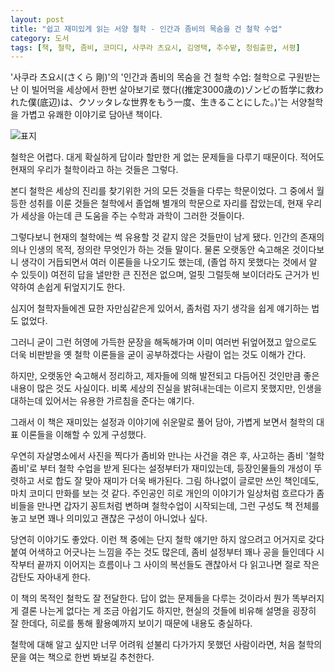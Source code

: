 ```yaml
---
layout: post
title: "쉽고 재미있게 읽는 서양 철학 - 인간과 좀비의 목숨을 건 철학 수업"
category: 도서
tags: [책, 철학, 좀비, 코미디, 사쿠라 츠요시, 김영택, 추수밭, 청림출판, 서평]
---
```


'사쿠라 츠요시(さくら 剛)'의
'인간과 좀비의 목숨을 건 철학 수업: 철학으로 구원받는 난 이 빌어먹을 세상에서 한번 살아보기로 했다((推定3000歳の)ゾンビの哲学に救われた僕(底辺)は、クソッタレな世界をもう一度、生きることにした。)'는
서양철학을 가볍고 유쾌한 이야기로 담아낸 책이다.

![표지](https://lh3.googleusercontent.com/pN7xbE7XfP55DMhunAa-QGfiBDk7eVYEsISYi9CJ-grfr4MFu5RGLai3aOiQhLmXNNtW0s9EldU1EA=s480)

철학은 어렵다.
대게 확실하게 답이라 할만한 게 없는 문제들을 다루기 때문이다.
적어도 현재의 우리가 철학이라고 하는 것들은 그렇다.

본디 철학은 세상의 진리를 찾기위한 거의 모든 것들을 다루는 학문이었다.
그 중에서 월등한 성취를 이룬 것들은 철학에서 졸업해 별개의 학문으로 자리를 잡았는데,
현재 우리가 세상을 아는데 큰 도움을 주는 수학과 과학이 그러한 것들이다.

그렇다보니 현재의 철학에는 썩 유용할 것 같지 않은 것들만이 남게 됐다.
인간의 존재의의나 인생의 목적, 정의란 무엇인가 하는 것들 말이다.
물론 오랫동안 숙고해온 것이다보니 생각이 거듭되면서 여러 이론들을 나오기도 했는데,
(졸업 하지 못했다는 것에서 알 수 있듯이)
여전히 답을 낼만한 큰 진전은 없으며,
얼핏 그럴듯해 보이더라도 근거가 빈약하여 손쉽게 뒤엎지기도 한다.

심지어 철학자들에겐 묘한 자만심같은게 있어서,
좀처럼 자기 생각을 쉽게 얘기하는 법도 없었다.

그러니 굳이 그런 허영에 가득한 문장을 해독해가며
이미 여러번 뒤엎어졌고 앞으로도 더욱 비판받을 옛 철학 이론들을
굳이 공부하겠다는 사람이 업는 것도 이해가 간다.

하지만, 오랫동안 숙고해서 정리하고,
제자들에 의해 발전되고 다듬어진 것인만큼 좋은 내용이 많은 것도 사실이다.
비록 세상의 진실을 밝혀내는데는 이르지 못했지만,
인생을 대하는데 있어서는 유용한 가르침을 준다는 얘기다.

그래서 이 책은 재미있는 설정과 이야기에 쉬운말로 풀어 담아,
가볍게 보면서 철학의 대표 이론들을 이해할 수 있게 구성했다.

우연히 자살명소에서 사진을 찍다가 좀비와 만나는 사건을 겪은 후,
사고하는 좀비 '철학 좀비'로 부터 철학 수업을 받게 된다는 설정부터가 재미있는데,
등장인물들의 개성이 뚜렷하고 서로 합도 잘 맞아 재미가 더욱 배가된다.
그림 하나없이 글로만 쓰인 책인데도, 마치 코미디 만화를 보는 것 같다.
주인공인 히로 개인의 이야기가 일상처럼 흐르다가
좀비들을 만나면 갑자기 꽁트처럼 변하며 철학수업이 시작되는데,
그런 구성도 책 전체를 놓고 보면 꽤나 의미있고 괜찮은 구성이 아니었나 싶다.

당연히 이야기도 좋았다.
이런 책 중에는 단지 철학 얘기만 하지 않으려고 어거지로 갖다붙여 어색하고 어긋나는 느낌을 주는 것도 많은데,
좀비 설정부터 꽤나 공을 들인데다
시작부터 끝까지 이어지는 흐름이나 그 사이의 복선들도 괜찮아서
다 읽고나면 절로 작은 감탄도 자아내게 한다.

이 책의 목적인 철학도 잘 전달한다.
답이 없는 문제들을 다루는 것이라서 뭔가 똑부러지게 결론 나는게 없다는 게 조금 아쉽기도 하지만,
현실의 것들에 비유해 설명을 굉장히 잘 한데다,
히로를 통해 활용예까지 보이기 때문에 내용도 충실하다.

철학에 대해 알고 싶지만 너무 어려워 섣불리 다가가지 못했던 사람이라면,
처음 철학의 문을 여는 책으로 한번 봐보길 추천한다.
